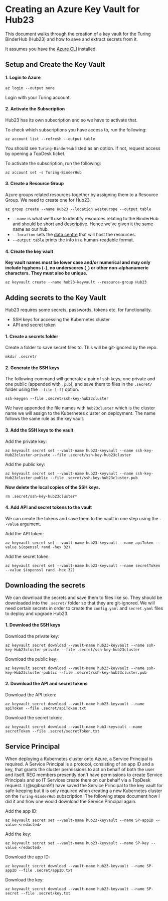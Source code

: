 # Creating an Azure Key Vault for Hub23

This document walks through the creation of a key vault for the Turing BinderHub (Hub23) and how to save and extract secrets from it.

It assumes you have the [Azure CLI](https://docs.microsoft.com/en-us/cli/azure/install-azure-cli?view=azure-cli-latest) installed.

## Setup and Create the Key Vault

#### 1. Login to Azure

```
az login --output none
```

Login with your Turing account.

#### 2. Activate the Subscription

Hub23 has its own subscription and so we have to activate that.

To check which subscriptions you have access to, run the following:

```
az account list --refresh --output table
```

You should see `Turing-BinderHub` listed as an option.
If not, request access by opening a TopDesk ticket.

To activate the subscription, run the following:

```
az account set -s Turing-BinderHub
```

#### 3. Create a Resource Group

Azure groups related resources together by assigning them to a Resource Group.
We need to create one for Hub23.

```
az group create --name Hub23 --location westeurope --output table
```

* `--name` is what we'll use to identify resources relating to the BinderHub and should be short and descriptive.
  Hence we've given it the same name as our hub.
* `--location` sets the [data centre](https://azure.microsoft.com/en-gb/global-infrastructure/locations/) that will host the resources.
* `--output table` prints the info in a human-readable format.

#### 4. Create the key vault

**Key vault names must be lower case and/or numerical and may only include hyphens (`-`), no underscores (`_`) or other non-alphanumeric characters.**
**They must also be unique.**

```
az keyvault create --name hub23-keyvault --resource-group Hub23
```

## Adding secrets to the Key Vault

Hub23 requires some secrets, passwords, tokens etc. for functionality.

* SSH keys for accessing the Kubernetes cluster
* API and secret token

#### 1. Create a secrets folder

Create a folder to save secret files to. This will be git-ignored by the repo.

```
mkdir .secret/
```

#### 2. Generate the SSH keys

The following command will generate a pair of ssh keys, one private and one public (appended with `.pub`), and save them to files in the `.secret/` folder using the `--file [-f]` option.

```
ssh-keygen --file .secret/ssh-key-hub23cluster
```

We have appended the file names with `hub23cluster` which is the cluster name we will assign to the Kubernetes cluster on deployment.
The name follows the same rule as the key vault.

#### 3. Add the SSH keys to the vault

Add the private key:

```
az keyvault secret set --vault-name hub23-keyvault --name ssh-key-Hub23cluster-private --file .secret/ssh-key-hub23cluster
```

Add the public key:

```
az keyvault secret set --vault-name hub23-keyvault --name ssh-key-Hub23cluster-public --file .secret/ssh-key-hub23cluster.pub
```

**Now delete the local copies of the SSH keys.**

```
rm .secret/ssh-key-hub23cluster*
```

#### 4. Add API and secret tokens to the vault

We can create the tokens and save them to the vault in one step using the `--value` argument.

Add the API token:

```
az keyvault secret set --vault-name hub23-keyvault --name apiToken --value $(openssl rand -hex 32)
```

Add the secret token:
```
az keyvault secret set --vault-name hub23-keyvault --name secretToken --value $(openssl rand -hex 32)
```

## Downloading the secrets

We can download the secrets and save them to files like so.
They should be downloaded into the `.secret/` folder so that they are git-ignored.
We will need certain secrets in order to create the `config.yaml` and `secret.yaml` files to deploy and upgrade Hub23.

#### 1. Download the SSH keys

Download the private key:

```
az keyvault secret download --vault-name hub23-keyvault --name ssh-key-Hub23cluster-private --file .secret/ssh-key-hub23cluster
```

Download the public key:

```
az keyvault secret download --vault-name hub23-keyvault --name ssh-key-Hub23cluster-public --file .secret/ssh-key-hub23cluster.pub
```

#### 2. Download the API and secret tokens

Download the API token:

```
az keyvault secret download --vault-name hub23-keyvault --name apiToken --file .secret/apiToken.txt
```

Download the secret token:

```
az keyvault secret download --vault-name hub3-keyvault --name secretToken --file .secret/secretToken.txt
```

## Service Principal

When deploying a Kubernetes cluster onto Azure, a Service Principal is required.
A Service Principal is a protocol, consisting of an app ID and a key, that grants the cluster permissions to act on behalf of both the user and itself.
REG members presently don't have permissions to create Service Principals and so IT Services create them on our behalf via a TopDesk request.
I (@sgibson91) have saved the Service Principal to the key vault for safe-keeping but it is only required when creating a new Kubernetes cluster on the `Turing-BinderHub` subscription.
The following steps document how I did it and how one would download the Service Principal again.

Add the app ID:

```
az keyvault secret set --vault-name hub23-keyvault --name SP-appID --value <redacted>
```

Add the key:

```
az keyvault secret set --vault-name hub23-keyvault --name SP-key --value <redacted>
```

Download the app ID:

```
az keyvault secret download --vault-name hub23-keyvault --name SP-appID --file .secret/appID.txt
```

Download the key:

```
az keyvault secret download --vault-name hub23-keyvault --name SP-secret --file .secret/key.txt
```
